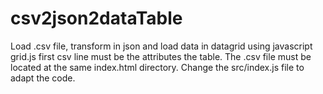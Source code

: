 # csv2json2dataTable
Load .csv file, transform in json and load data in datagrid using javascript grid.js
first csv line must be the attributes the table.
The .csv file must be located at the same index.html directory.
Change the src/index.js file to adapt the code.
